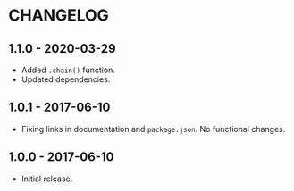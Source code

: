 CHANGELOG
=========


1.1.0 - 2020-03-29
------------------

* Added `.chain()` function.
* Updated dependencies.


1.0.1 - 2017-06-10
------------------

* Fixing links in documentation and `package.json`. No functional changes.


1.0.0 - 2017-06-10
------------------

* Initial release.
